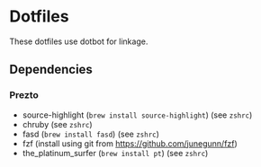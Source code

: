 # Dotfiles

These dotfiles use dotbot for linkage.

## Dependencies

### Prezto
- source-highlight (`brew install source-highlight`) (see `zshrc`)
- chruby (see `zshrc`)
- fasd (`brew install fasd`) (see `zshrc`)
- fzf (install using git from https://github.com/junegunn/fzf)
- the_platinum_surfer (`brew install pt`) (see `zshrc`)
